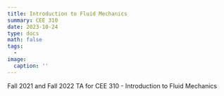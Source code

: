 ```yaml
---
title: Introduction to Fluid Mechanics
summary: CEE 310
date: 2023-10-24
type: docs
math: false
tags:
  - 
image:
  caption: ''
---
```


Fall 2021 and Fall 2022 TA for CEE 310 - Introduction to Fluid Mechanics